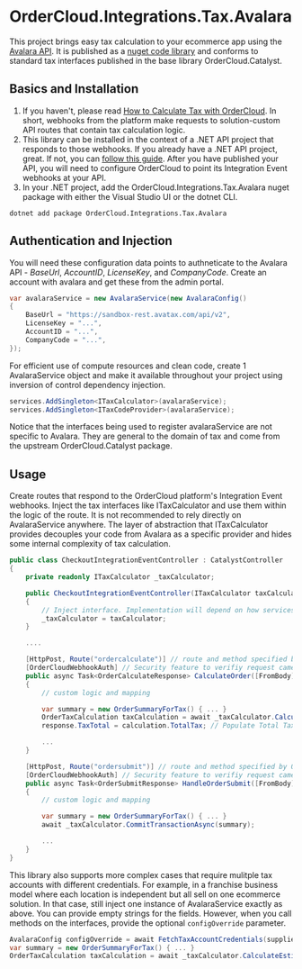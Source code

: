 ﻿# OrderCloud.Integrations.Tax.Avalara

This project brings easy tax calculation to your ecommerce app using the [Avalara API](https://www.nuget.org/packages/OrderCloud.Integrations.Tax.Avalara). It is published as a [nuget code library]() and conforms to standard tax interfaces published in the base library OrderCloud.Catalyst.

## Basics and Installation

1. If you haven't, please read [How to Calculate Tax with OrderCloud](https://ordercloud.io/knowledge-base/how-to-calculate-tax-with-ordercloud). In short, webhooks from the platform make requests to solution-custom API routes that contain tax calculation logic. 
2. This library can be installed in the context of a .NET API project that responds to those webhooks. If you already have a .NET API project, great. If not, you can [follow this guide](https://ordercloud.io/knowledge-base/start-dotnet-middleware-from-scratch). After you have published your API, you will need to configure OrderCloud to point its Integration Event webhooks at your API. 
3. In your .NET project, add the OrderCloud.Integrations.Tax.Avalara nuget package with either the Visual Studio UI or the dotnet CLI.

```dotnet add package OrderCloud.Integrations.Tax.Avalara```

## Authentication and Injection

You will need these configuration data points to authneticate to the Avalara API - *BaseUrl*, *AccountID*, *LicenseKey*, and *CompanyCode*. Create an account with avalara and get these from the admin portal.

```c#
var avalaraService = new AvalaraService(new AvalaraConfig()
{
	BaseUrl = "https://sandbox-rest.avatax.com/api/v2",
	LicenseKey = "...",
	AccountID = "...",
	CompanyCode = "...",
});
```

For efficient use of compute resources and clean code, create 1 AvalaraService object and make it available throughout your project using inversion of control dependency injection. 

```c#
services.AddSingleton<ITaxCalculator>(avalaraService);
services.AddSingleton<ITaxCodeProvider>(avalaraService);
```

Notice that the interfaces being used to register avalaraService are not specific to Avalara. They are general to the domain of tax and come from the upstream OrderCloud.Catalyst package. 


## Usage 

Create routes that respond to the OrderCloud platform's Integration Event webhooks. Inject the tax interfaces like ITaxCalculator and use them within the logic of the route. It is not recommended to rely directly on AvalaraService anywhere. The layer of abstraction that ITaxCalculator provides decouples your code from Avalara as a specific provider and hides some internal complexity of tax calculation.

```c#
public class CheckoutIntegrationEventController : CatalystController
{
	private readonly ITaxCalculator _taxCalculator;

	public CheckoutIntegrationEventController(ITaxCalculator taxCalculator)
	{
		// Inject interface. Implementation will depend on how services were registered, AvalaraService in this case.
		_taxCalculator = taxCalculator; 
	}

	....

	[HttpPost, Route("ordercalculate")] // route and method specified by OrderCloud platform
	[OrderCloudWebhookAuth] // Security feature to verifiy request came from Ordercloud.
	public async Task<OrderCalculateResponse> CalculateOrder([FromBody] OrderCalculatePayload<CheckoutConfig> payload)
	{
		// custom logic and mapping 

		var summary = new OrderSummaryForTax() { ... }
		OrderTaxCalculation taxCalculation = await _taxCalculator.CalculateEstimateAsync(summary);
		response.TaxTotal = calculation.TotalTax; // Populate Total Tax field on the Order

		...
	}

	[HttpPost, Route("ordersubmit")] // route and method specified by OrderCloud platform
	[OrderCloudWebhookAuth] // Security feature to verifiy request came from Ordercloud.
	public async Task<OrderSubmitResponse> HandleOrderSubmit([FromBody] OrderCalculatePayload<CheckoutConfig> payload)
	{
		// custom logic and mapping 

		var summary = new OrderSummaryForTax() { ... }
		await _taxCalculator.CommitTransactionAsync(summary);

		...
	}
}
```

This library also supports more complex cases that require mulitple tax accounts with different credentials. For example, in a franchise business model where each location is independent but all sell on one ecommerce solution. In that case, still inject one instance of AvalaraService exactly as above. You can provide empty strings for the fields. However, when you call methods on the interfaces, provide the optional `configOverride` parameter. 

```c#
AvalaraConfig configOverride = await FetchTaxAccountCredentials(supplierID);
var summary = new OrderSummaryForTax() { ... }
OrderTaxCalculation taxCalculation = await _taxCalculator.CalculateEstimateAsync(summary, configOverride);
```
